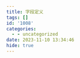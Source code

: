 ```yaml
---
title: 字段定义
tags: []
id: '1008'
categories:
  - - uncategorized
date: 2023-11-10 13:34:46
hide: true
---
```


